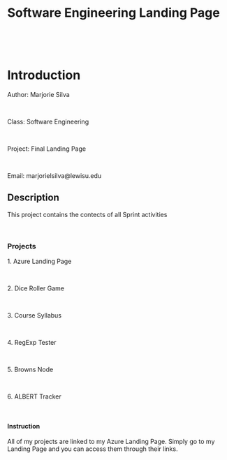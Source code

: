 <h1>Software Engineering Landing Page</h1>
<br>
<br>
<br>

# Introduction

<p>Author: Marjorie Silva</p><br>
<p>Class: Software Engineering</p><br>
<p>Project: Final Landing Page</p><br>
<p>Email: marjorielsilva@lewisu.edu</p>


## Description

<p> This project contains the contects of all Sprint activities</p><br>


### Projects

<p>1. Azure Landing Page</p><br>
<p>2. Dice Roller Game</p><br>
<p>3. Course Syllabus</p><br>
<p>4. RegExp Tester</p><br>
<p>5. Browns Node</p><br>
<p>6. ALBERT Tracker </p><br>

#### Instruction

<p>All of my projects are linked to my Azure Landing Page. Simply go to my Landing Page and you can access them through their links.</p><br>
